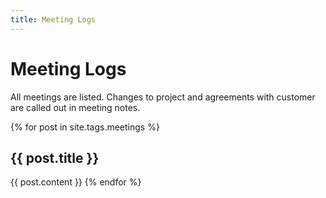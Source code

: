 ```yaml
---
title: Meeting Logs
---
```

# Meeting Logs #

All meetings are listed. Changes to project and agreements with customer are called out in meeting notes.

{% for post in site.tags.meetings %}
  <h2>{{ post.title }}</h2>
  {{ post.content }}
{% endfor %}

